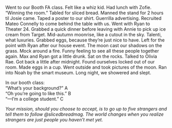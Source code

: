 Went to our Booth FA class. Felt like a whiz kid. Had lunch with Zofie. “Winning the room.” Tabled for sliced bread. Manned the stand for 2 hours til Josie came. Taped a poster to our shirt. Guerrilla advertising. Recruited Mateo Connelly to come behind the table with us. Went with Ryan to Theater 24\. Grabbed a quick dinner before leaving with Annie to pick up ice cream from Target. Mid-autumn moonrise, like a cutout in the sky. Talenti, what luxuries. Grabbed eggs, because they’re just nice to have. Left for the point with Ryan after our house event. The moon cast our shadows on the grass. Mock around a fire. Funny feeling to see all these people together again. Max and Ryan got a little drunk. Sat on the rocks. Talked to Olivia Rae. Got back a little after midnight. Found ourselves locked out of our room. Made eggs in a cup. Went outside and took pictures of the moon. Ran into Noah by the smart museum. Long night, we showered and slept. 

In our booth class:  
“What’s your background?” A  
“Oh you’re going to like this.” B  
“—I’m a college student.” C

*Your mission, should you choose to accept, is to go up to five strangers and tell them to follow @slicedbreadmag.* *The world changes when you realize strangers are just people you haven’t met yet.*
